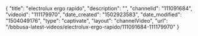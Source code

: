 {
    "title": "electrolux ergo rapido",
    "description": "",
    "channelid": "111091684",
    "videoid": "111179970",
    "date_created": "1502923583",
    "date_modified": "1504049176",
    "type": "captivate",
    "layout": "channelVideo",
    "url": "\/bbbusa-latest-videos\/electrolux-ergo-rapido\/111091684-111179970"
}